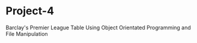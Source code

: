 Project-4
=========
Barclay's Premier League Table Using Object Orientated Programming and File Manipulation
